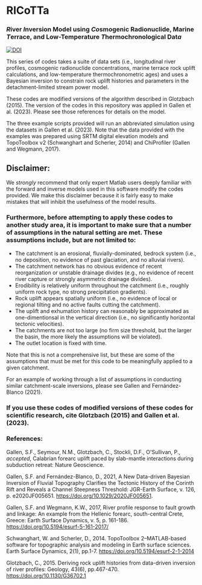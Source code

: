 # RICoTTa
 
### ***R***iver ***I***nversion Model using ***Co***smogenic Radionuclide, Marine ***T***errace, and Low-Temperature ***T***hermochronological  Dat***a***

[![DOI](https://zenodo.org/badge/601847671.svg)](https://zenodo.org/badge/latestdoi/601847671)

This series of codes takes a suite of data sets (i.e., longitudinal river profiles, cosmogenic radionuclide concentrations, marine terrace rock uplift calculations, and low-temperature thermochronometric ages) and uses a Bayesian inversion to constrain rock uplift histories and parameters in the detachment-limited stream power model.

These codes are modified versions of the algorithm described in Glotzbach (2015). The version of the codes in this repository was applied in Gallen et al. (2023). Please see those references for details on the model.

The three example scripts provided will run an abbreviated simulation using the datasets in Gallen et al. (2023). Note that the data provided with the examples was prepared using SRTM digital elevation models and TopoToolbox v2 (Schwanghart and Scherler, 2014) and ChiProfiler (Gallen and Wegmann, 2017).

## Disclaimer:

We _strongly_ recommend that only expert Matlab users deeply familiar with the forward and inverse models used in this software modify the codes provided. We make this disclaimer because it is fairly easy to make mistakes that will inhibit the usefulness of the model results.

### Furthermore, before attempting to apply these codes to another study area, it is important to make sure that a number of assumptions in the natural setting are met. These assumptions include, but are not limited to:

-	The catchment is an erosional, fluvially-dominated, bedrock system (i.e., no deposition, no evidence of past glaciation, and no alluvial rivers).
-	The catchment network has no obvious evidence of recent reorganization or unstable drainage divides (e.g., no evidence of recent river capture or strongly asymmetric drainage divides).
-	Erodibility is relatively uniform throughout the catchment (i.e., roughly uniform rock type, no strong precipitation gradients).
-	Rock uplift appears spatially uniform (i.e., no evidence of local or regional tilting and no active faults cutting the catchment).
-	The uplift and exhumation history can reasonably be approximated as one-dimentionsal in the vertical direction (i.e., no significantly horizontal tectonic velocities).
-	The catchments are not too large (no firm size threshold, but the larger the basin, the more likely the assumptions will be violated).
-	The outlet location is fixed with time.

Note that this is not a comprehensive list, but these are some of the assumptions that must be met for this code to be meaningfully applied to a given catchment.

For an example of working through a list of assumptions in conducting similar catchment-scale inversions, please see Gallen and Fernández-Blanco (2021).

### If you use these codes of modified versions of these codes for scientific research, cite Glotzbach (2015) and Gallen et al. (2023).

### References:

Gallen, S.F., Seymour, N.M., Glotzbach, C., Stockli, D.F., O'Sullivan, P., _accepted_, Calabrian forearc uplift paced by slab-mantle interactions during subduction retreat: Nature Geoscience.

Gallen, S.F. and Fernández-Blanco, D., 2021, A New Data-driven Bayesian Inversion of Fluvial Topography Clarifies the Tectonic History of the Corinth Rift and Reveals a Channel Steepness Threshold: JGR-Earth Surface, v. 126, p. e2020JF005651. https://doi.org/10.1029/2020JF005651.

Gallen, S.F. and Wegmann, K.W., 2017, River profile response to fault growth and linkage: An example from the Hellenic forearc, south-central Crete, Greece: Earth Surface Dynamics, v. 5, p. 161-186. https://doi.org/10.5194/esurf-5-161-2017/

Schwanghart, W. and Scherler, D., 2014. TopoToolbox 2–MATLAB-based software for topographic analysis and modeling in Earth surface sciences. Earth Surface Dynamics, 2(1), pp.1-7. https://doi.org/10.5194/esurf-2-1-2014

Glotzbach, C., 2015. Deriving rock uplift histories from data-driven inversion of river profiles: Geology, 43(6), pp.467-470. https://doi.org/10.1130/G36702.1

